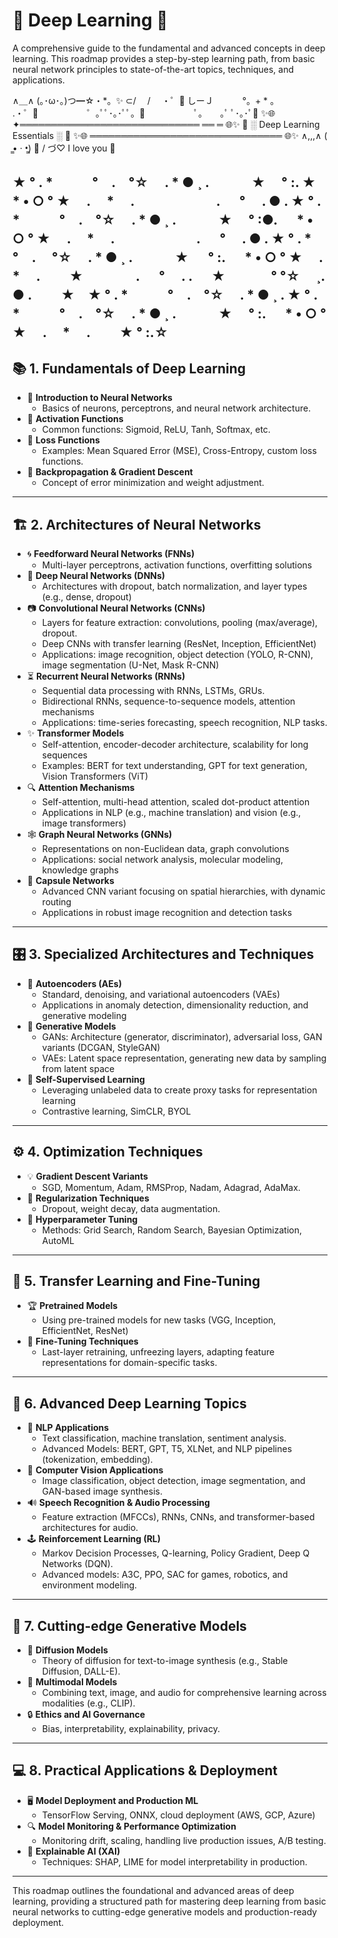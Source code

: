 # 🌌 Deep Learning 🌌

A comprehensive guide to the fundamental and advanced concepts in deep learning. This roadmap provides a step-by-step learning path, from basic neural network principles to state-of-the-art topics, techniques, and applications.


   ∧＿∧
  (｡･ω･｡)つ━☆・*。✨
⊂/　   /　   ・゜💫
 しーＪ　　　    °。+ * 。　
　　　　　             .・゜💖
　　　　　             ゜｡ﾟﾟ･｡･ﾟﾟ。🌈
　　　　                　ﾟ。　　｡ﾟ
                            ﾟ･｡･ﾟ🌟
                   ✨🌐 ✦═════════════════════════════ ══ ═ 🌐✨
                    🌈     ░ Deep Learning Essentials ░   🌈
                  ✨🌐 ═══════════════════════════════ 🌐✨  ∧,,,∧
                                                              ( ̳• · •̳) 💖
                                                              /    づ♡ I love you 🌈


★ ° . *　　　°　.　°☆ 　. * ● ¸ 
. 　　　★ 　° :. ★　 * • ○ ° ★　 
.　 * 　.　 　　　　　. 　 
° 　. ● . ★ ° . *　　　°　.　°☆ 
　. * ● ¸ . 　　　★ 　° :●. 　 * 
• ○ ° ★　 .　 * 　.　 　　　　　.
 　 ° 　. ● . ★ ° . *　　　°　.　
°☆ 　. * ● ¸ . 　　　★ 　
° :. 　 * • ○ ° ★　 .　 * 　.　 
　★　　　　. 　 ° 　.  . 　    ★　 　　
° °☆ 　¸. ● . 　　★　★ 
° . *　　　°　.　°☆ 　. * ● ¸ . 
★ ° . *　　　°　.　°☆ 　. * ● ¸ 
. 　　　★ 　° :. 　 * • ○ ° ★　 
.　 * 　.　 　★     ° :.☆
---

## 📚 **1. Fundamentals of Deep Learning**
- 🔸 **Introduction to Neural Networks**
  - Basics of neurons, perceptrons, and neural network architecture.
- 🔸 **Activation Functions**
  - Common functions: Sigmoid, ReLU, Tanh, Softmax, etc.
- 🔸 **Loss Functions**
  - Examples: Mean Squared Error (MSE), Cross-Entropy, custom loss functions.
- 🔸 **Backpropagation & Gradient Descent**
  - Concept of error minimization and weight adjustment.

---

## 🏗️ **2. Architectures of Neural Networks**
- 🌀 **Feedforward Neural Networks (FNNs)**
  - Multi-layer perceptrons, activation functions, overfitting solutions
- 🔷 **Deep Neural Networks (DNNs)**
  - Architectures with dropout, batch normalization, and layer types (e.g., dense, dropout)
- 📷 **Convolutional Neural Networks (CNNs)**
  - Layers for feature extraction: convolutions, pooling (max/average), dropout.
  - Deep CNNs with transfer learning (ResNet, Inception, EfficientNet)
  - Applications: image recognition, object detection (YOLO, R-CNN), image segmentation (U-Net, Mask R-CNN)
- ⏳ **Recurrent Neural Networks (RNNs)**
  - Sequential data processing with RNNs, LSTMs, GRUs.
  - Bidirectional RNNs, sequence-to-sequence models, attention mechanisms
  - Applications: time-series forecasting, speech recognition, NLP tasks.
- ✨ **Transformer Models**
  - Self-attention, encoder-decoder architecture, scalability for long sequences
  - Examples: BERT for text understanding, GPT for text generation, Vision Transformers (ViT)
- 🔍 **Attention Mechanisms**
  - Self-attention, multi-head attention, scaled dot-product attention
  - Applications in NLP (e.g., machine translation) and vision (e.g., image transformers)
- 🕸️ **Graph Neural Networks (GNNs)**
  - Representations on non-Euclidean data, graph convolutions
  - Applications: social network analysis, molecular modeling, knowledge graphs
- 🎩 **Capsule Networks**
  - Advanced CNN variant focusing on spatial hierarchies, with dynamic routing
  - Applications in robust image recognition and detection tasks

---

## 🎛️ **3. Specialized Architectures and Techniques**
- 🔧 **Autoencoders (AEs)**
  - Standard, denoising, and variational autoencoders (VAEs)
  - Applications in anomaly detection, dimensionality reduction, and generative modeling
- 🧬 **Generative Models**
  - GANs: Architecture (generator, discriminator), adversarial loss, GAN variants (DCGAN, StyleGAN)
  - VAEs: Latent space representation, generating new data by sampling from latent space
- 🧠 **Self-Supervised Learning**
  - Leveraging unlabeled data to create proxy tasks for representation learning
  - Contrastive learning, SimCLR, BYOL

---

## ⚙️ **4. Optimization Techniques**
- 💡 **Gradient Descent Variants**
  - SGD, Momentum, Adam, RMSProp, Nadam, Adagrad, AdaMax.
- 🔄 **Regularization Techniques**
  - Dropout, weight decay, data augmentation.
- 🧪 **Hyperparameter Tuning**
  - Methods: Grid Search, Random Search, Bayesian Optimization, AutoML

---

## 🔄 **5. Transfer Learning and Fine-Tuning**
- 🏆 **Pretrained Models**
  - Using pre-trained models for new tasks (VGG, Inception, EfficientNet, ResNet)
- 🔧 **Fine-Tuning Techniques**
  - Last-layer retraining, unfreezing layers, adapting feature representations for domain-specific tasks.

---

## 🚀 **6. Advanced Deep Learning Topics**
- 📜 **NLP Applications**
  - Text classification, machine translation, sentiment analysis.
  - Advanced Models: BERT, GPT, T5, XLNet, and NLP pipelines (tokenization, embedding).
- 🧩 **Computer Vision Applications**
  - Image classification, object detection, image segmentation, and GAN-based image synthesis.
- 🔊 **Speech Recognition & Audio Processing**
  - Feature extraction (MFCCs), RNNs, CNNs, and transformer-based architectures for audio.
- 🕹️ **Reinforcement Learning (RL)**
  - Markov Decision Processes, Q-learning, Policy Gradient, Deep Q Networks (DQN).
  - Advanced models: A3C, PPO, SAC for games, robotics, and environment modeling.

---

## 🌈 **7. Cutting-edge Generative Models**
- 🌌 **Diffusion Models**
  - Theory of diffusion for text-to-image synthesis (e.g., Stable Diffusion, DALL-E).
- 🎨 **Multimodal Models**
  - Combining text, image, and audio for comprehensive learning across modalities (e.g., CLIP).
- 🔒 **Ethics and AI Governance**
  - Bias, interpretability, explainability, privacy.

---

## 💻 **8. Practical Applications & Deployment**
- 🖥️ **Model Deployment and Production ML**
  - TensorFlow Serving, ONNX, cloud deployment (AWS, GCP, Azure)
- 🔍 **Model Monitoring & Performance Optimization**
  - Monitoring drift, scaling, handling live production issues, A/B testing.
- 🧐 **Explainable AI (XAI)**
  - Techniques: SHAP, LIME for model interpretability in production.

---

This roadmap outlines the foundational and advanced areas of deep learning, providing a structured path for mastering deep learning from basic neural networks to cutting-edge generative models and production-ready deployment.

